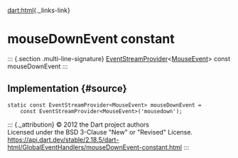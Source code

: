 [dart:html](../../dart-html/dart-html-library){._links-link}

mouseDownEvent constant
=======================

::: {.section .multi-line-signature}
[EventStreamProvider](../eventstreamprovider-class)\<[MouseEvent](../mouseevent-class)\>
const mouseDownEvent
:::

Implementation {#source}
--------------

``` {.language-dart data-language="dart"}
static const EventStreamProvider<MouseEvent> mouseDownEvent =
    const EventStreamProvider<MouseEvent>('mousedown');
```

::: {._attribution}
© 2012 the Dart project authors\
Licensed under the BSD 3-Clause \"New\" or \"Revised\" License.\
<https://api.dart.dev/stable/2.18.5/dart-html/GlobalEventHandlers/mouseDownEvent-constant.html>
:::
